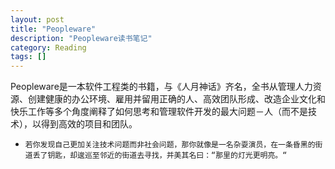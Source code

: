 ```yaml
---
layout: post
title: "Peopleware"
description: "Peopleware读书笔记"
category: Reading
tags: []
---
```


Peopleware是一本软件工程类的书籍，与《人月神话》齐名，全书从管理人力资源、创建健康的办公环境、雇用并留用正确的人、高效团队形成、改造企业文化和快乐工作等多个角度阐释了如何思考和管理软件开发的最大问题－人（而不是技术），以得到高效的项目和团队。


*     若你发现自己更加关注技术问题而非社会问题，那你就像是一名杂耍演员，在一条昏黑的街道丢了钥匙，却逡巡至邻近的街道去寻找，并美其名曰：“那里的灯光更明亮。“
